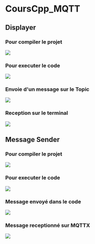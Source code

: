 # CoursCpp_MQTT

## Displayer

### Pour compiler le projet 

![](https://user-images.githubusercontent.com/79545759/232111883-46e9f003-a5be-42dc-88a3-cc3d1d965477.png)

### Pour executer le code 

![](https://user-images.githubusercontent.com/79545759/232112281-e133d07a-f183-4916-b9f2-e8f789bc8b80.png)

### Envoie d'un message sur le Topic

![](https://user-images.githubusercontent.com/79545759/232112430-258e044c-33d2-41b4-88de-4119d51d1603.png)

### Reception sur le terminal 

![](https://user-images.githubusercontent.com/79545759/232112525-2ddb59e7-d6db-485b-8721-47b3acb31cca.png)

## Message Sender

### Pour compiler le projet 

![](https://user-images.githubusercontent.com/79545759/232112950-29017f8f-3f3a-4953-80fe-d7130536d28f.png)

### Pour executer le code 

![](https://user-images.githubusercontent.com/79545759/232113069-a9cb6b01-3b56-4767-899f-3eb9a506ac23.png)

### Message envoyé dans le code 

![](https://user-images.githubusercontent.com/79545759/232113329-705a9724-8bee-4e42-9d2d-d3a915dba676.png)

### Message receptionné sur MQTTX

![](https://user-images.githubusercontent.com/79545759/232113427-459e298c-7ef7-443a-8afb-55d1d0ff8526.png)


